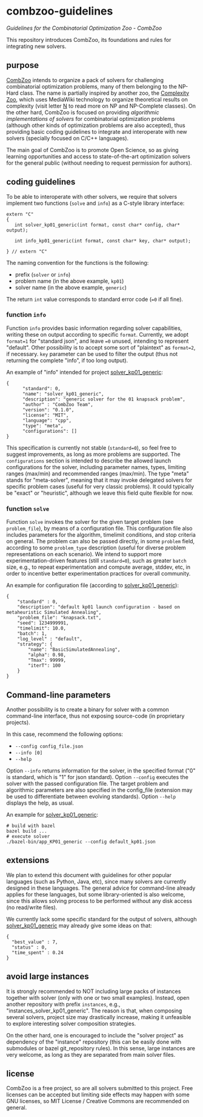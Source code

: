 # combzoo-guidelines

*Guidelines for the Combinatorial Optimization Zoo - CombZoo*

This repository introduces CombZoo, its foundations and rules for integrating new solvers.

## purpose

[CombZoo](github.com/combzoo) intends to organize a pack of solvers for challenging combinatorial optimization problems, many of them belonging to the NP-Hard class. The name is partially inspired by another zoo, the [Complexity Zoo](https://complexityzoo.net), which uses MediaWiki technology to organize theoretical results on complexity (visit letter [N](https://complexityzoo.net/Complexity_Zoo:N) to read more on NP and NP-Complete classes).
On the other hard, CombZoo is focused on providing *algorithmic implementations of solvers* for combinatorial optimization problems (although other kinds of optimization problems are also accepted), thus providing basic coding guidelines to integrate and interoperate with new solvers (specially focused on C/C++ languages).

The main goal of CombZoo is to promote Open Science, so as giving learning opportunities and access to state-of-the-art optimization solvers for the general public (without needing to request permission for authors).

## coding guidelines

To be able to interoperate with other solvers, we require that solvers implement two functions (`solve` and `info`) as a C-style library interface:

```{.cpp}
extern "C"
{
   int solver_kp01_generic(int format, const char* config, char* output);

   int info_kp01_generic(int format, const char* key, char* output);

} // extern "C"
```

The naming convention for the functions is the following:
- prefix (`solver` or `info`)
- problem name (in the above example, `kp01`)
- solver name (in the above example, `generic`)

The return `int` value corresponds to standard error code (`=0` if all fine).

### function `info`

Function `info` provides basic information regarding solver capabilities, writing these on output according to specific `format`. Currently, we adopt `format=1` for "standard json", and leave `=0` unused, intending to represent "default". Other possibility is to accept some sort of "plaintext" as `format=2`, if necessary. `key` parameter can be used to filter the output (thus not returning the complete "info", if too long output).

An example of "info" intended for project [solver_kp01_generic](github.com/combzoo/solver_kp01_generic):
```{.json}
{
      "standard": 0,
      "name": "solver_kp01_generic",
      "description": "generic solver for the 01 knapsack problem",
      "author" : "CombZoo Team",
      "version": "0.1.0",
      "license": "MIT",
      "language": "cpp",
      "type": "meta",
      "configurations": []
}
```

This specification is currently not stable (`standard=0`), so feel free to suggest improvements, as long as more problems are supported. The `configurations` section is intended to describe the allowed launch configurations for the solver, including parameter names, types, limiting ranges (max/min) and recommended ranges (max/min).
The type "meta" stands for "meta-solver", meaning that it may invoke delegated solvers for specific problem cases (useful for very classic problems). It could typically be "exact" or "heuristic", although we leave this field quite flexible for now.

### function `solve`

Function `solve` invokes the solver for the given target problem (see `problem_file`), by means of a configuration file. This configuration file also includes parameters for the algorithm, timelimit conditions, and stop criteria on general.
The problem can also be passed directly, in some `problem` field, according to some `problem_type` description (useful for diverse problem representations on each scenario).
We intend to support more experimentation-driven features (still `standard=0`), such as greater `batch` size, e.g., to repeat experimentation and compute average, stddev, etc, in order to incentive better experimentation practices for overall community.

An example for configuration file (according to [solver_kp01_generic](github.com/combzoo/solver_kp01_generic)):

```{.json}
{
    "standard" : 0,
    "description": "default kp01 launch configuration - based on metaheuristic Simulated Annealing",
    "problem_file": "knapsack.txt",
    "seed": 1234999991,
    "timelimit": 10.0,
    "batch": 1,
    "log_level" : "default",
    "strategy": {
        "name": "BasicSimulatedAnnealing",
        "alpha": 0.98,
        "Tmax": 99999,
        "iterT": 100
    }
}
```

## Command-line parameters

Another possibility is to create a binary for solver with a common command-line interface, thus not exposing source-code (in proprietary projects).

In this case, recommend the following options:

- `--config config_file.json`
- `--info [0]`
- `--help`

Option `--info` returns information for the solver, in the specified format ("0" is standard, which is "1" for json standard). Option `--config` executes the solver with the passed configuration file. The target problem and algorithmic parameters are also specified in the config_file (extension may be used to differentiate between evolving standards).
Option `--help` displays the help, as usual.

An example for [solver_kp01_generic](github.com/combzoo/solver_kp01_generic):

```{.bash}
# build with bazel
bazel build ...   
# execute solver     
./bazel-bin/app_KP01_generic --config default_kp01.json
```

## extensions

We plan to extend this document with guidelines for other popular languages (such as Python, Java, etc), since many solvers are currently designed in these languages. The general advice for command-line already applies for these languages, but some library-oriented is also welcome, since this allows solving process to be performed without any disk access (no read/write files).

We currently lack some specific standard for the output of solvers, although [solver_kp01_generic](github.com/combzoo/solver_kp01_generic) may already give some ideas on that:

```{.json}
{
  "best_value" : 7,
  "status" : 0,
  "time_spent" : 0.24
}
```

## avoid large instances

It is strongly recommended to NOT including large packs of instances together with solver (only with one or two small examples). Instead, open another repository with prefix `instances`, e.g., "instances_solver_kp01_generic". The reason is that, when composing several solvers, project size may drastically increase, making it unfeasible to explore interesting solver composition strategies.

On the other hard, one is encouraged to include the "solver project" as dependency of the "instance" repository (this can be easily done with submodules or bazel git_repository rules).
In this sense, large instances are very welcome, as long as they are separated from main solver files.

## license

CombZoo is a free project, so are all solvers submitted to this project. Free licenses can be accepted but limiting side effects may happen with some GNU licenses, so MIT License / Creative Commons are recommended on general.
